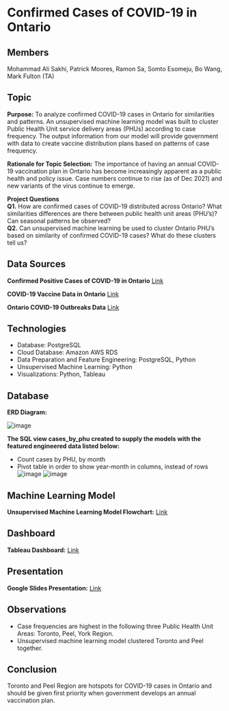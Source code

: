 # Confirmed Cases of COVID-19 in Ontario

## Members
Mohammad Ali Sakhi, Patrick Moores, Ramon Sa, Somto Esomeju, Bo Wang, Mark Fulton (TA)
 

## Topic
**Purpose:** To analyze confirmed COVID-19 cases in Ontario for similarities and patterns. An unsupervised machine learning model was built to cluster Public Health Unit service delivery areas (PHUs) according to case frequency. The output information from our model will provide government with data to create vaccine distribution plans based on patterns of case frequency.

**Rationale for Topic Selection:** The importance of having an annual COVID-19 vaccination plan in Ontario has become increasingly apparent as a public health and policy issue. Case numbers continue to rise (as of Dec 2021) and new variants of the virus continue to emerge.

**Project Questions**    
**Q1.** How are confirmed cases of COVID-19 distributed across Ontario? What similarities differences are there between public health unit areas (PHU’s)? Can seasonal patterns be observed?     
**Q2.** Can unsupervised machine learning be used to cluster Ontario PHU’s based on similarity of confirmed COVID-19 cases? What do these clusters tell us? 


## Data Sources
**Confirmed Positive Cases of COVID-19 in Ontario**   [Link](https://data.ontario.ca/en/dataset/confirmed-positive-cases-of-covid-19-in-ontario)

**COVID-19 Vaccine Data in Ontario**   [Link](https://data.ontario.ca/dataset/covid-19-vaccine-data-in-ontario)

**Ontario COVID-19 Outbreaks Data**   [Link](https://data.ontario.ca/dataset/ontario-covid-19-outbreaks-data)


## Technologies
- Database: PostgreSQL
- Cloud Database: Amazon AWS RDS
- Data Preparation and Feature Engineering: PostgreSQL, Python
- Unsupervised Machine Learning: Python
- Visualizations: Python, Tableau


## Database
**ERD Diagram:** 

![image](https://user-images.githubusercontent.com/69650068/151782858-8a9dce05-f854-4f6f-b68b-0df4d6125f80.png)

**The SQL view cases_by_phu created to supply the models with the featured engineered data listed below:**
- Count cases by PHU, by month
- Pivot table in order to show year-month in columns, instead of rows
![image](https://user-images.githubusercontent.com/69650068/151783411-6f27c08a-74f9-4cce-a212-a8a5ffb77d21.png)
![image](https://user-images.githubusercontent.com/69650068/151783455-7770abd3-aace-43cc-aeaf-cf23e4a9cf52.png)


## Machine Learning Model
**Unsupervised Machine Learning Model Flowchart:**   [Link](https://github.com/pmoores/Group2_Project/blob/main/Images/ML%20Model%20Overview.pdf)


## Dashboard
**Tableau Dashboard:**  [Link](https://public.tableau.com/app/profile/somto.esomeju/viz/PHU_demo/PHUbyquarter?publish=yes)


## Presentation
**Google Slides Presentation:**  [Link](https://docs.google.com/presentation/d/1GRAW5DcUnJiMPy0EA99P2qMoqcQWGWLsmU2lP00eoZc/edit?usp=sharing)


## Observations
- Case frequencies are highest in the following three Public Health Unit Areas: Toronto, Peel, York Region.   
- Unsupervised machine learning model clustered Toronto and Peel together.  


## Conclusion
Toronto and Peel Region are hotspots for COVID-19 cases in Ontario and should be given first priority when government develops an annual vaccination plan.

